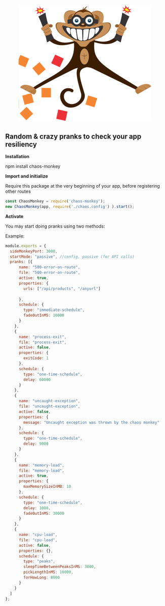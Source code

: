 <h1 align="center">
  <img src="misc/chaos-monkey.png" alt="Chaos Monkey" />
</h1>

## Random & crazy pranks to check your app resiliency

**Installation**

npm install chaos-monkey

**Import and initialize**

Require this package at the very beginning of your app, before registering other routes

```javascript
const ChaosMonkey = require('chaos-monkey');
new ChaosMonkey(app, require('./chaos.config') ).start();
```

**Activate**

You may start doing pranks using two methods:


Example:
```javascript
module.exports = {
  sideMonkeyPort: 3000,
  startMode: "passive", //config, passive (for API calls)
  pranks: [{
      name: "500-error-on-route",
      file: "500-error-on-route",
      active: true,
      properties: {
        urls: ["/api/products", "/anyurl"]

      },
      schedule: {
        type: "immediate-schedule",
        fadeOutInMS: 10000
      }
    },
    {
      name: "process-exit",
      file: "process-exit",
      active: false,
      properties: {
        exitCode: 1
      },
      schedule: {
        type: "one-time-schedule",
        delay: 60000
      }
    },
    {
      name: "uncaught-exception",
      file: "uncaught-exception",
      active: false,
      properties: {
        message: "Uncaught exception was thrown by the chaos monkey"
      },
      schedule: {
        type: "one-time-schedule",
        delay: 9000
      }
    },
    {
      name: "memory-load",
      file: "memory-load",
      active: true,
      properties: {
        maxMemorySizeInMB: 10
      },
      schedule: {
        type: "one-time-schedule",
        delay: 1000,
        fadeOutInMS: 30000
      }
    },
    {
      name: "cpu-load",
      file: "cpu-load",
      active: false,
      properties: {},
      schedule: {
        type: "peaks",
        sleepTimeBetweenPeaksInMS: 3000,
        pickLengthInMS: 10000,
        forHowLong: 8000
      }
    }
  ]
};
```
